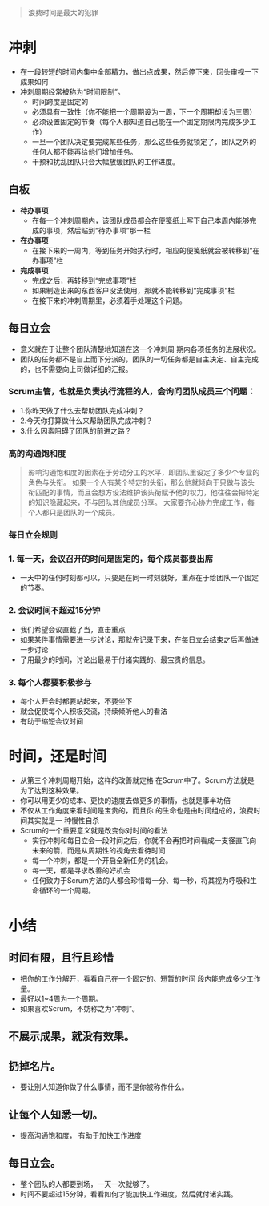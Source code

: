 > 浪费时间是最大的犯罪

# 冲刺
* 在一段较短的时间内集中全部精力，做出点成果，然后停下来，回头审视一下成果如何
* 冲刺周期经常被称为“时间限制”。
  * 时间跨度是固定的
  * 必须具有一致性（你不能把一个周期设为一周，下一个周期却设为三周）
  * 必须设置固定的节奏（每个人都知道自己能在一个固定期限内完成多少工作）
  * 一旦一个团队决定要完成某些任务，那么这些任务就锁定了，团队之外的任何人都不能再给他们增加任务。
  * 干预和扰乱团队只会大幅放缓团队的工作进度。

## 白板
* **待办事项**
  * 在每一个冲刺周期内，该团队成员都会在便笺纸上写下自己本周内能够完成的事项，然后贴到“待办事项”那一栏
* **在办事项**
  * 在接下来的一周内，等到任务开始执行时，相应的便笺纸就会被转移到“在办事项”栏
* **完成事项**
  * 完成之后，再转移到“完成事项”栏
  * 如果制造出来的东西客户没法使用，那就不能转移到“完成事项”栏
  * 在接下来的冲刺周期里，必须着手处理这个问题。

## 每日立会
* 意义就在于让整个团队清楚地知道在这一个冲刺周 期内各项任务的进展状况。
* 团队的任务都不是自上而下分派的，团队的一切任务都是自主决定、自主完成的，也不需要向上司做详细的汇报。


### Scrum主管，也就是负责执行流程的人，会询问团队成员三个问题：
* 1.你昨天做了什么去帮助团队完成冲刺？
* 2.今天你打算做什么来帮助团队完成冲刺？
* 3.什么因素阻碍了团队的前进之路？

### 高的沟通饱和度
> 影响沟通饱和度的因素在于劳动分工的水平，即团队里设定了多少个专业的角色与头衔。 如果一个人有某个特定的头衔，那么他就倾向于只做与该头衔匹配的事情，而且会想方设法维护该头衔赋予他的权力，他往往会把特定的知识隐藏起来，不与团队其他成员分享。
> 大家要齐心协力完成工作，每个人都只是团队的一个成员。

### 每日立会规则
### 1. 每一天，会议召开的时间是固定的，每个成员都要出席
* 一天中的任何时刻都可以，只要是在同一时刻就好，重点在于给团队一个固定的节奏。

### 2. 会议时间不超过15分钟
* 我们希望会议直截了当，直击重点
* 如果某件事情需要进一步讨论，那就先记录下来，在每日立会结束之后再做进一步讨论
* 了用最少的时间，讨论出最易于付诸实践的、最宝贵的信息。

### 3. 每个人都要积极参与
* 每个人开会时都要站起来，不要坐下
* 就会促使每个人积极交流，持续倾听他人的看法
* 有助于缩短会议时间

# 时间，还是时间
* 从第三个冲刺周期开始，这样的改善就定格 在Scrum中了。Scrum方法就是为了达到这种效果。
* 你可以用更少的成本、更快的速度去做更多的事情，也就是事半功倍
* 不仅从工作角度来看时间是宝贵的，而且你 的生命也是由时间组成的，浪费时间其实就是一 种慢性自杀
* Scrum的一个重要意义就是改变你对时间的看法
  * 实行冲刺和每日立会一段时间之后，你就不会再把时间看成一支径直飞向未来的箭，而是从周期性的视角去看待时间
  * 每一个冲刺，都是一个开启全新任务的机会。
  * 每一天，都是寻求改善的好机会
  * 任何致力于Scrum方法的人都会珍惜每一分、每一秒，将其视为呼吸和生命循环的一个周期。

# 小结
## 时间有限，且行且珍惜
* 把你的工作分解开，看看自己在一个固定的、短暂的时间 段内能完成多少工作量。
* 最好以1~4周为一个周期。
* 如果喜欢Scrum，不妨称之为“冲刺”。

## 不展示成果，就没有效果。

## 扔掉名片。
* 要让别人知道你做了什么事情，而不是你被称作什么。

## 让每个人知悉一切。
* 提高沟通饱和度， 有助于加快工作进度

## 每日立会。
* 整个团队的人都要到场，一天一次就够了。
* 时间不要超过15分钟，看看如何才能加快工作进度，然后就付诸实践。